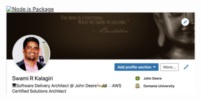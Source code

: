 [![Node.js Package](https://github.com/SwamiKalagiri/swamikalagiri/actions/workflows/release-package.yml/badge.svg)](https://github.com/SwamiKalagiri/swamikalagiri/actions/workflows/release-package.yml)
![business card](https://github.com/SwamiKalagiri/swamikalagiri/blob/master/profile.png)
